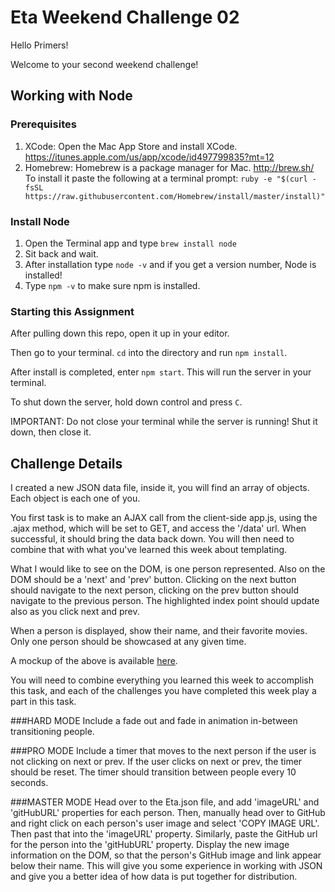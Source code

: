 # Eta Weekend Challenge 02

Hello Primers!

Welcome to your second weekend challenge!

## Working with Node
### Prerequisites
1. XCode: Open the Mac App Store and install XCode. https://itunes.apple.com/us/app/xcode/id497799835?mt=12
2. Homebrew: Homebrew is a package manager for Mac. http://brew.sh/ To install it paste the following at a terminal prompt:
 `ruby -e "$(curl -fsSL https://raw.githubusercontent.com/Homebrew/install/master/install)"`
### Install Node
1. Open the Terminal app and type `brew install node`
2. Sit back and wait.
3. After installation type `node -v` and if you get a version number, Node is installed!
4. Type `npm -v` to make sure npm is installed.
### Starting this Assignment
After pulling down this repo, open it up in your editor.

Then go to your terminal. `cd` into the directory and run `npm install`.

After install is completed, enter `npm start`. This will run the server in your terminal.

To shut down the server, hold down control and press `C`.

IMPORTANT: Do not close your terminal while the server is running! Shut it down, then close it.

## Challenge Details
I created a new JSON data file, inside it, you will find an array of objects. Each object is each one of you. 

You first task is to make an AJAX call from the client-side app.js, using the .ajax method, which will be set to GET, and access the '/data' url. When successful, it should bring the data back down. You will then need to combine that with what you've learned this week about templating. 

What I would like to see on the DOM, is one person represented. Also on the DOM should be a 'next' and 'prev' button. Clicking on the next button should navigate to the next person, clicking on the prev button should navigate to the previous person. The highlighted index point should update also as you click next and prev. 

When a person is displayed, show their name, and their favorite movies. Only one person should be showcased at any given time. 

A mockup of the above is available [here](https://docs.google.com/drawings/d/10ArITqYgI__1yWk_ApPvNTa2pBi0q-2_2rHpEsB3HsE/edit?usp=sharing).

You will need to combine everything you learned this week to accomplish this task, and each of the challenges you have completed this week play a part in this task. 

###HARD MODE
Include a fade out and fade in animation in-between transitioning people.

###PRO MODE
Include a timer that moves to the next person if the user is not clicking on next or prev. If the user clicks on next or prev, the timer should be reset. The timer should transition between people every 10 seconds. 

###MASTER MODE
Head over to the Eta.json file, and add 'imageURL' and 'gitHubURL' properties for each person. Then, manually head over to GitHub and right click on each person's user image and select 'COPY IMAGE URL'. Then past that into the 'imageURL' property. Similarly, paste the GitHub url for the person into the 'gitHubURL' property. Display the new image information on the DOM, so that the person's GitHub image and link appear below their name. This will give you some experience in working with JSON and give you a better idea of how data is put together for distribution. 
